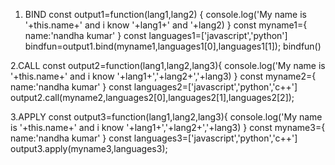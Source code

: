 1. BIND
const output1=function(lang1,lang2)
{
    console.log('My name is '+this.name+' and i know '+lang1+' and '+lang2)
}
 const myname1={
    name:'nandha kumar'
}
 const languages1=['javascript','python']
 bindfun=output1.bind(myname1,languages1[0],languages1[1]);
bindfun()

2.CALL
const output2=function(lang1,lang2,lang3){
    console.log('My name is '+this.name+' and i know '+lang1+','+lang2+','+lang3)
}
const myname2={
    name:'nandha kumar'
}
const languages2=['javascript','python','c++']
output2.call(myname2,languages2[0],languages2[1],languages2[2]);

3.APPLY
const output3=function(lang1,lang2,lang3){
    console.log('My name is '+this.name+' and i know '+lang1+','+lang2+','+lang3)
}
const myname3={
    name:'nandha kumar'
}
const languages3=['javascript','python','c++']
output3.apply(myname3,languages3);
